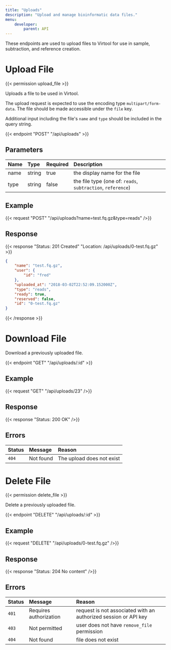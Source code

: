 ```yaml
---
title: "Uploads"
description: "Upload and manage bioinformatic data files."
menu:
    developer:
        parent: API
---
```

These endpoints are used to upload files to Virtool for use in sample, subtraction, and reference creation.

# Upload File

{{< permission upload_file >}}

Uploads a file to be used in Virtool.

The upload request is expected to use the encoding type `multipart/form-data`. The file should be made accessible under the `file` key.

Additional input including the file's `name` and `type` should be included in the query string.

{{< endpoint "POST" "/api/uploads" >}}

## Parameters

| Name | Type   | Required | Description                                                 |
| :--- | :----- | :------- | :---------------------------------------------------------- |
| name | string | true     | the display name for the file                               |
| type | string | false    | the file type (one of: `reads`, `subtraction`, `reference`) |

## Example

{{< request "POST" "/api/uploads?name=test.fq.gz&type=reads" />}}

## Response

{{< response "Status: 201 Created" "Location: /api/uploads/0-test.fq.gz" >}}
```json
{
	"name": "test.fq.gz",
	"user": {
		"id": "fred"
	},
	"uploaded_at": "2018-03-02T22:52:09.152000Z",
	"type": "reads",
	"ready": true,
	"reserved": false,
	"id": "0-test.fq.gz"
}
```
{{< /response >}}

# Download File

Download a previously uploaded file.

{{< endpoint "GET" "/api/uploads/:id" >}}

## Example

{{< request "GET" "/api/uploads/23" />}}

## Response

{{< response "Status: 200 OK" />}}



## Errors

| Status | Message   | Reason                    |
| :----- | :-------- | :------------------------ |
| `404`  | Not found | The upload does not exist |


# Delete File

{{< permission delete_file >}}

Delete a previously uploaded file.

{{< endpoint "DELETE" "/api/uploads/:id" >}}

## Example
{{< request "DELETE" "/api/uploads/0-test.fq.gz" />}}

## Response

{{< response "Status: 204 No content" />}}

## Errors

| Status | Message                | Reason                                                          |
| :----- | :--------------------- | :-------------------------------------------------------------- |
| `401`  | Requires authorization | request is not associated with an authorized session or API key |
| `403`  | Not permitted          | user does not have `remove_file` permission                     |
| `404`  | Not found              | file does not exist                                             |
